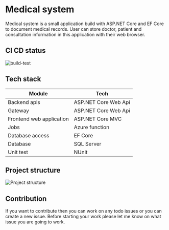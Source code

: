 # Medical system

Medical system is a small application build with ASP.NET Core and EF Core to document medical records. 
User can store doctor, patient and consultation information in this application with their web browser.

## CI CD status
![build-test](https://github.com/Arnab-Developer/medical-system/workflows/build-test/badge.svg?branch=master)

## Tech stack
| Module | Tech |
|--------|------|
| Backend apis | ASP.NET Core Web Api |
| Gateway | ASP.NET Core Web Api |
| Frontend web application | ASP.NET Core MVC |
| Jobs | Azure function |
| Database access | EF Core |
| Database | SQL Server |
| Unit test | NUnit |

## Project structure
![Project structure](https://github.com/Arnab-Developer/medical-system/blob/master/MedicalSystemProjectStructure.JPG)

## Contribution
If you want to contribute then you can work on any todo issues or you can create a new issue. 
Before starting your work please let me know on what issue you are going to work.
